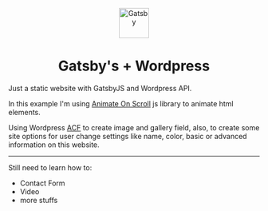 <p align="center">
  <a href="https://www.gatsbyjs.org">
    <img alt="Gatsby" src="https://www.gatsbyjs.org/monogram.svg" width="60" />
  </a>
</p>
<h1 align="center">
Gatsby's + Wordpress
</h1>

Just a static website with GatsbyJS and Wordpress API.

In this example I'm using [Animate On Scroll](https://michalsnik.github.io/aos/) js library to animate html elements.

Using Wordpress [ACF](https://www.advancedcustomfields.com/) to create image and gallery field, also, to create some site options for user change settings like name, color, basic or advanced information on this website.

---

Still need to learn how to:

- Contact Form
- Video
- more stuffs

